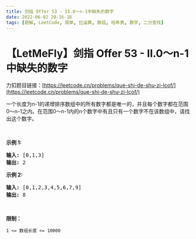 ```yaml
---
title: 剑指 Offer 53 - II.0～n-1中缺失的数字
date: 2022-06-02 20-16-18
tags: [题解, LeetCode, 简单, 位运算, 数组, 哈希表, 数学, 二分查找]
---
```


# 【LetMeFly】剑指 Offer 53 - II.0～n-1中缺失的数字

力扣题目链接：[https://leetcode.cn/problems/que-shi-de-shu-zi-lcof/](https://leetcode.cn/problems/que-shi-de-shu-zi-lcof/)

<p>一个长度为n-1的递增排序数组中的所有数字都是唯一的，并且每个数字都在范围0～n-1之内。在范围0～n-1内的n个数字中有且只有一个数字不在该数组中，请找出这个数字。</p>

<p>&nbsp;</p>

<p><strong>示例 1:</strong></p>

<pre><strong>输入:</strong> [0,1,3]
<strong>输出:</strong> 2
</pre>

<p><strong>示例&nbsp;2:</strong></p>

<pre><strong>输入:</strong> [0,1,2,3,4,5,6,7,9]
<strong>输出:</strong> 8</pre>

<p>&nbsp;</p>

<p><strong>限制：</strong></p>

<p><code>1 &lt;= 数组长度 &lt;= 10000</code></p>


    